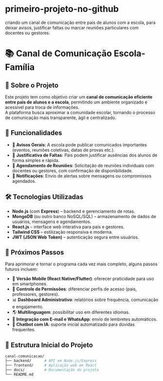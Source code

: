 # primeiro-projeto-no-github
criando um canal de comunicação entre pais de alunos com a escola, para deixar avisos, justificar faltas ou marcar reuniões particulares com docentes ou gestores.

# 📚 Canal de Comunicação Escola-Família

## 📌 Sobre o Projeto
Este projeto tem como objetivo criar um **canal de comunicação eficiente entre pais de alunos e a escola**, permitindo um ambiente organizado e acessível para troca de informações.  
A plataforma busca aproximar a comunidade escolar, tornando o processo de comunicação mais transparente, ágil e centralizado.

## 🎯 Funcionalidades
- 📢 **Avisos Gerais**: A escola pode publicar comunicados importantes (eventos, reuniões coletivas, datas de provas etc.).  
- 📝 **Justificativa de Faltas**: Pais podem justificar ausências dos alunos de forma simples e rápida.  
- 📅 **Agendamento de Reuniões**: Solicitação de reuniões individuais com docentes ou gestores, com confirmação de disponibilidade.  
- 🔔 **Notificações**: Envio de alertas sobre mensagens ou compromissos agendados.  

## 🛠️ Tecnologias Utilizadas
- **Node.js** (com **Express**) – backend e gerenciamento de rotas.  
- **MongoDB** (ou outro banco NoSQL/SQL) – armazenamento de dados de usuários, mensagens e agendamentos.  
- **React.js** – interface web interativa para pais e gestores.  
- **Tailwind CSS** – estilização responsiva e moderna.  
- **JWT (JSON Web Token)** – autenticação segura entre usuários.  

## 🚀 Próximos Passos
Para aprimorar e tornar o programa cada vez mais completo, alguns passos futuros incluem:
- 📱 **Versão Mobile (React Native/Flutter)**: oferecer praticidade para uso em smartphones.  
- 🔐 **Controle de Permissões**: diferenciar perfis de acesso (pais, professores, gestores).  
- 📊 **Dashboard Administrativo**: relatórios sobre frequência, comunicação e engajamento.  
- 🌎 **Multilinguagem**: possibilitar uso em diferentes idiomas.  
- 📨 **Integração com E-mail e WhatsApp**: envio de lembretes automáticos.  
- 🤖 **Chatbot com IA**: suporte inicial automatizado para dúvidas frequentes.  

## 📂 Estrutura Inicial do Projeto
```bash
canal-comunicacao/
├── backend/      # API em Node.js/Express
├── frontend/     # Aplicação web em React
├── docs/         # Documentação do projeto
└── README.md

